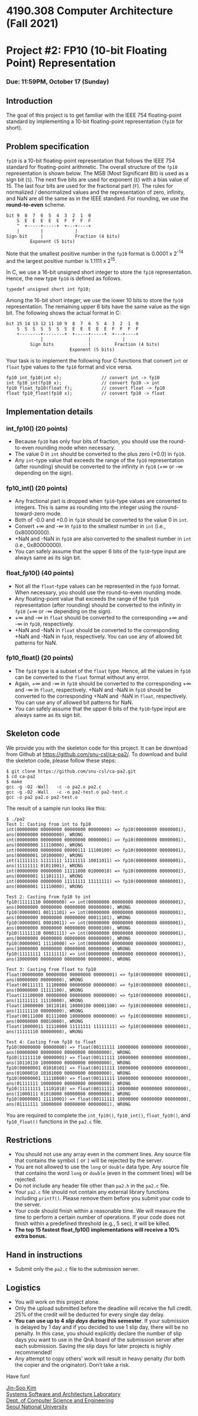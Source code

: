 # 4190.308 Computer Architecture (Fall 2021)

# Project #2: FP10 (10-bit Floating Point) Representation

### Due: 11:59PM, October 17 (Sunday)

## Introduction

The goal of this project is to get familiar with the IEEE 754 floating-point standard by implementing a 10-bit floating-point representation (`fp10` for short).

## Problem specification

`fp10` is a 10-bit floating-point representation that follows the IEEE 754 standard for floating-point arithmetic. The overall structure of the `fp10` representation is shown below. The MSB (Most Significant Bit) is used as a sign bit (`S`). The next five bits are used for exponent (`E`) with a bias value of 15. The last four bits are used for the fractional part (`F`). The rules for normalized / denormalized values and the representation of zero, infinity, and NaN are all the same as in the IEEE standard. For rounding, we use the **round-to-even** scheme.

```
bit 9  8  7  6  5  4  3  2  1  0
    S  E  E  E  E  E  F  F  F  F  
    ^  +-----+-----+  +---+----+
    |        |            |                       
Sign bit     |            Fraction (4 bits)
         Exponent (5 bits)                   
```

Note that the smallest positive number in the `fp10` format is 0.0001 x 2<sup>-14</sup> and the largest positive number is 1.1111 x 2<sup>15</sup>.

In C, we use a 16-bit unsigned short integer to store the `fp10` representation. Hence, the new type `fp10` is defined as follows.

```
typedef unsigned short int fp10;
```

Among the 16-bit short integer, we use the lower 10 bits to store the `fp10` representation. The remaining upper 6 bits have the same value as the sign bit. The following shows the actual format in C:

```
bit 15 14 13 12 11 10 9  8  7  6  5  4  3  2  1  0
    S  S  S  S  S  S  S  E  E  E  E  E  F  F  F  F
    +--------+--------+  +-----+-----+  +---+----+
             |                 |            |                       
         Sign bits             |         Fraction (4 bits)
                        Exponent (5 bits)                   
```

Your task is to implement the following four C functions that convert `int` or `float` type values to the `fp10` format and vice versa.

```
fp10 int_fp10(int n);               // convert int -> fp10
int fp10_int(fp10 x);               // convert fp10 -> int
fp10 float_fp10(float f);           // convert float -> fp10
float fp10_float(fp10 x);           // convert fp10 -> float
```

## Implementation details

### int_fp10() (20 points)

- Because `fp10` has only four bits of fraction, you should use the round-to-even rounding mode when necessary.
- The value 0 in `int` should be converted to the plus zero (+0.0) in `fp10`.
- Any `int`-type value that exceeds the range of the `fp10` representation (after rounding) should be converted to the infinity in `fp10` (+∞ or -∞ depending on the sign).

### fp10_int() (20 points)

- Any fractional part is dropped when `fp10`-type values are converted to integers. This is same as rounding into the integer using the round-toward-zero mode.
- Both of -0.0 and +0.0 in `fp10` should be converted to the value 0 in `int`.
- Convert +∞ and -∞ in `fp10` to the smallest number in `int` (i.e., 0x80000000).
- +NaN and -NaN in `fp10` are also converted to the smallest number in `int` (i.e., 0x80000000).
- You can safely assume that the upper 6 bits of the `fp10`-type input are always same as its sign bit.

### float_fp10() (40 points)

- Not all the `float`-type values can be represented in the `fp10` format. When necessary, you should use the round-to-even rounding mode.
- Any floating-point value that exceeds the range of the `fp10` representation (after rounding) should be converted to the infinity in `fp10` (+∞ or -∞ depending on the sign).
- +∞ and -∞ in `float` should be converted to the corresponding +∞ and -∞ in `fp10`, respectively.
- +NaN and -NaN in `float` should be converted to the corresponding +NaN and -NaN in `fp10`, respectively. You can use any of allowed bit patterns for NaN.

### fp10_float() (20 points)

- The `fp10` type is a subset of the `float` type. Hence, all the values in `fp10` can be converted to the `float` format without any error.
- Again, +∞ and -∞ in `fp10` should be converted to the corresponding +∞ and -∞ in `float`, respectively. +NaN and -NaN in `fp10` should be converted to the corresponding +NaN and -NaN in `float`, respectively. You can use any of allowed bit patterns for NaN.
- You can safely assume that the upper 6 bits of the `fp10`-type input are always same as its sign bit.

## Skeleton code

We provide you with the skeleton code for this project. It can be download from Github at https://github.com/snu-csl/ca-pa2/. To download and build the skeleton code, please follow these steps:

```
$ git clone https://github.com/snu-csl/ca-pa2.git
$ cd ca-pa2
$ make
gcc -g -O2 -Wall   -c -o pa2.o pa2.c
gcc -g -O2 -Wall   -c -o pa2-test.o pa2-test.c
gcc -o pa2 pa2.o pa2-test.o
```

The result of a sample run looks like this:

```
$ ./pa2
Test 1: Casting from int to fp10
int(00000000 00000000 00000000 00000000) => fp10(00000000 00000001), ans(00000000 00000000), WRONG
int(00000000 00000000 00000000 00000001) => fp10(00000000 00000001), ans(00000000 11110000), WRONG
int(00000000 00000000 00000111 11100100) => fp10(00000000 00000001), ans(00000001 10100000), WRONG
int(11111111 11111111 11111111 10011011) => fp10(00000000 00000001), ans(11111111 01011001), WRONG
int(00000000 00000000 11111000 01000010) => fp10(00000000 00000001), ans(00000001 11101111), WRONG
int(00000000 00000000 11111111 11111111) => fp10(00000000 00000001), ans(00000001 11110000), WRONG

Test 2: Casting from fp10 to int
fp10(11111110 00000000) => int(00000000 00000000 00000000 00000001), ans(00000000 00000000 00000000 00000000), WRONG
fp10(00000001 00111101) => int(00000000 00000000 00000000 00000001), ans(00000000 00000000 00000000 00011101), WRONG
fp10(00000001 00010011) => int(00000000 00000000 00000000 00000001), ans(00000000 00000000 00000000 00000100), WRONG
fp10(11111110 00001111) => int(00000000 00000000 00000000 00000001), ans(00000000 00000000 00000000 00000000), WRONG
fp10(00000001 11110000) => int(00000000 00000000 00000000 00000001), ans(10000000 00000000 00000000 00000000), WRONG
fp10(11111111 11111111) => int(00000000 00000000 00000000 00000001), ans(10000000 00000000 00000000 00000000), WRONG

Test 3: Casting from float to fp10
float(00000000 00000000 00000000 00000001) => fp10(00000000 00000001), ans(00000000 00000000), WRONG
float(00111111 11100000 00000000 00000000) => fp10(00000000 00000001), ans(00000000 11111100), WRONG
float(11100000 00000000 00000000 00000000) => fp10(00000000 00000001), ans(11111111 11110000), WRONG
float(10000000 10110101 10000100 00001100) => fp10(00000000 00000001), ans(11111110 00000000), WRONG
float(00111000 01111000 10000000 00000000) => fp10(00000000 00000001), ans(00000000 00010000), WRONG
float(10000011 11110000 11111111 11111111) => fp10(00000000 00000001), ans(11111110 00000000), WRONG

Test 4: Casting from fp10 to float
fp10(00000000 00000000) => float(00111111 10000000 00000000 00000000), ans(00000000 00000000 00000000 00000000), WRONG
fp10(11111110 00000001) => float(00111111 10000000 00000000 00000000), ans(10110110 10000000 00000000 00000000), WRONG
fp10(00000001 01010101) => float(00111111 10000000 00000000 00000000), ans(01000010 10101000 00000000 00000000), WRONG
fp10(00000001 11110000) => float(00111111 10000000 00000000 00000000), ans(01111111 10000000 00000000 00000000), WRONG
fp10(11111111 11101010) => float(00111111 10000000 00000000 00000000), ans(11000111 01010000 00000000 00000000), WRONG
fp10(00000001 11110001) => float(00111111 10000000 00000000 00000000), ans(01111111 10000000 00000000 00000001), WRONG
```

You are required to complete the `int_fp10()`, `fp10_int()`, `float_fp10()`, and `fp10_float()` functions in the `pa2.c` file.

## Restrictions

- You should not use any array even in the comment lines. Any source file that contains the symbol `[` or `]` will be rejected by the server.
- You are not allowed to use the `long` or `double` data type. Any source file that contains the word `long` or `double` (even in the comment lines) will be rejected.
- Do not include any header file other than `pa2.h` in the `pa2.c` file.
- Your `pa2.c` file should not contain any external library functions including `printf()`. Please remove them before you submit your code to the server.
- Your code should finish within a reasonable time. We will measure the time to perform a certain number of operations. If your code does not finish within a predefined threshold (e.g., 5 sec), it will be killed.
- **The top 15 fastest float_fp10() implementations will receive a 10% extra bonus.**

## Hand in instructions

- Submit only the `pa2.c` file to the submission server.

## Logistics

- You will work on this project alone.
- Only the upload submitted before the deadline will receive the full credit. 25% of the credit will be deducted for every single day delay.
- **You can use up to 4 *slip days* during this semester**. If your submission is delayed by 1 day and if you decided to use 1 slip day, there will be no penalty. In this case, you should explicitly declare the number of slip days you want to use in the QnA board of the submission server after each submission. Saving the slip days for later projects is highly recommended!
- Any attempt to copy others’ work will result in heavy penalty (for both the copier and the originator). Don’t take a risk.

Have fun!

[Jin-Soo Kim](mailto:jinsoo.kim_AT_snu.ac.kr)  
[Systems Software and Architecture Laboratory](http://csl.snu.ac.kr)  
[Dept. of Computer Science and Engineering](http://cse.snu.ac.kr)  
[Seoul National University](http://www.snu.ac.kr)
